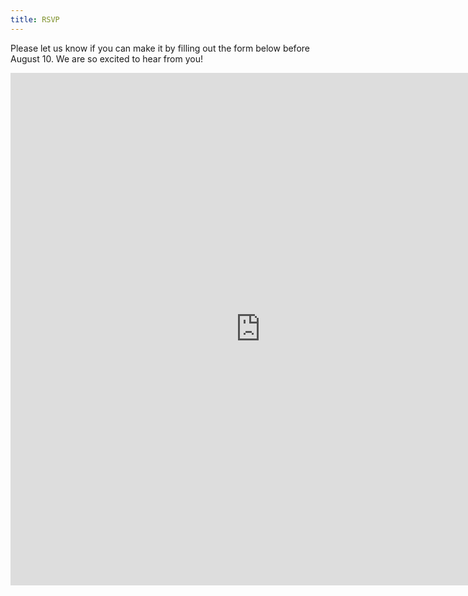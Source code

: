 ```yaml
---
title: RSVP
---
```

Please let us know if you can make it by filling out the form below before August 10. We are so excited to hear from you!
<p align="center">
<div scrolling="no" align="center" padding="0px">
<iframe id="scaled-frame" style="display:block;border:none;overflow-x:hidden;overflow-y:hidden;marginwidth:0" 
        src="https://cecilia-micah.anrsvp.com/?embed=true" width="800" height="820">  
</iframe>
</div>
<!-- <iframe src="https://cecilia-micah.anrsvp.com" width="550" height="600"  style="border: none; text-align: center;"></iframe> -->
</p>
<!-- 
small
Cecilia apologizes in advance for any formatting issues with the RSVP form. If you have any problems just send us an email or give us a call.
 -->